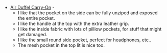 - [Air Duffel Carry-On](https://www.sfbags.com/products/air-duffel-carry-on) - 
  - I like that the pocket on the side can be fully unziped and exposed the entire pocket. 
  - I like the handle at the top with the extra leather grip. 
  - I like the inside fabric with lots of pilliow pockets, for stuff that might get damaged. 
  - I like the small round side pocket, perfect for headphones, etc.. 
  - The mesh pocket in the top lit is nice too. 
